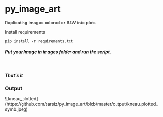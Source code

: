 # py_image_art
Replicating images colored or B&amp;W into plots

<p>Install requirements</ps>

```
pip install -r requirements.txt
```

<h5>
Put your Image in images folder and run the script.
</h5>
<br>
<h5>That's it</h5>

<h3>Output</h3>
![kneau_plotted](https://github.com/sarsiz/py_image_art/blob/master/output/kneau_plotted_symb.jpeg)
